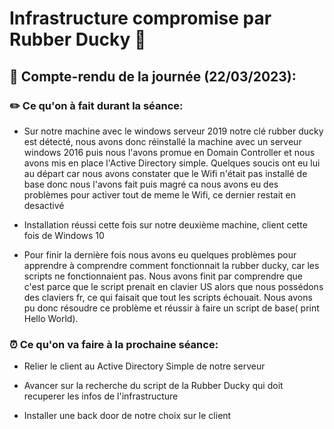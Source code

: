 # Infrastructure compromise par Rubber Ducky 🐥

## 📁   __Compte-rendu de la journée (22/03/2023):__

### ✏️ __Ce qu'on à fait durant la séance:__

- Sur notre machine avec le windows serveur 2019 notre clé rubber ducky est détecté, nous avons donc réinstallé la machine avec un serveur windows 2016 puis nous l'avons promue en Domain Controller et nous avons mis en place l'Active Directory simple.
Quelques soucis ont eu lui au départ car nous avons constater que le Wifi n'était pas installé de base donc nous l'avons fait puis magré ca nous avons eu des problèmes pour activer tout de meme le Wifi, ce dernier restait en desactivé

- Installation réussi cette fois sur notre deuxième machine, client cette fois de Windows 10

- Pour finir la dernière fois nous avons eu quelques problèmes pour apprendre à comprendre comment fonctionnait la rubber ducky, car les scripts ne fonctionnaient pas. Nous avons finit par comprendre que c'est parce que le script prenait en clavier US alors que nous possédons des claviers fr, ce qui faisait que tout les scripts échouait. Nous avons pu donc résoudre ce problème et réussir à faire un script de base( print Hello World). 

### ⏰ __Ce qu'on va faire à la prochaine séance:__

- Relier le client au Active Directory Simple de notre serveur

- Avancer sur la recherche du script de la Rubber Ducky qui doit recuperer les infos de l'infrastructure

- Installer une back door de notre choix sur le client